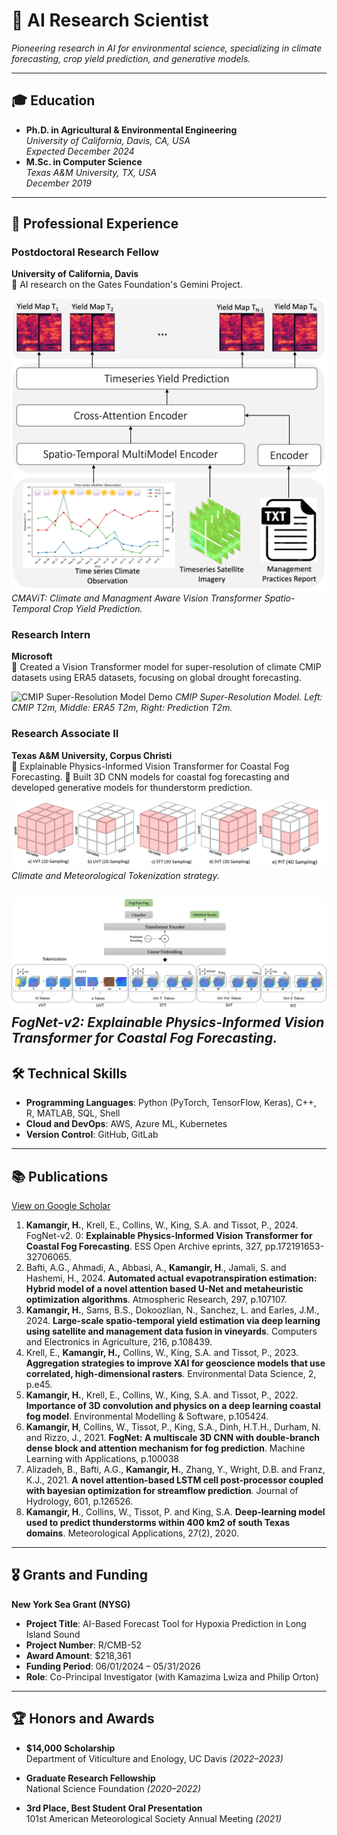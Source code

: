 # 🤖 AI Research Scientist

*Pioneering research in AI for environmental science, specializing in climate forecasting, crop yield prediction, and generative models.*

---

## 🎓 Education
- **Ph.D. in Agricultural & Environmental Engineering**  
  *University of California, Davis, CA, USA*  
  *Expected December 2024*
- **M.Sc. in Computer Science**  
  *Texas A&M University, TX, USA*  
  *December 2019*

---

## 💼 Professional Experience

### Postdoctoral Research Fellow  
**University of California, Davis**  
🔹 AI research on the Gates Foundation's Gemini Project.


![CMAViT](/assets/img/CMAViT.png)
*CMAViT: Climate and Managment Aware Vision Transformer Spatio-Temporal Crop Yield Prediction.*


### Research Intern  
**Microsoft**  
🔹 Created a Vision Transformer model for super-resolution of climate CMIP datasets using ERA5 datasets, focusing on global drought forecasting.

![CMIP Super-Resolution Model Demo](/assets/img/CA_t2m.gif)
*CMIP Super-Resolution Model. Left: CMIP T2m, Middle: ERA5 T2m, Right: Prediction T2m.*


### Research Associate II  
**Texas A&M University, Corpus Christi**  
🔹 Explainable Physics-Informed Vision Transformer for Coastal Fog Forecasting.
🔹 Built 3D CNN models for coastal fog forecasting and developed generative models for thunderstorm prediction.

![Tokenization](/assets/img/token.png)
*Climate and Meteorological Tokenization strategy.*

![FogNet-V2](/assets/img/model.png)
*FogNet-v2: Explainable Physics-Informed Vision Transformer for Coastal Fog Forecasting.*
---

## 🛠️ Technical Skills

- **Programming Languages**: Python (PyTorch, TensorFlow, Keras), C++, R, MATLAB, SQL, Shell
- **Cloud and DevOps**: AWS, Azure ML, Kubernetes
- **Version Control**: GitHub, GitLab

---

## 📚 Publications  
[View on Google Scholar](https://scholar.google.com/citations?user=YLYJGQ8AAAAJ&hl=en)

1. **Kamangir, H.**, Krell, E., Collins, W., King, S.A. and Tissot, P., 2024. FogNet-v2. 0: **Explainable Physics-Informed Vision Transformer for Coastal Fog Forecasting**. ESS Open Archive eprints, 327, pp.172191653-32706065.
2. Bafti, A.G., Ahmadi, A., Abbasi, A., **Kamangir, H**., Jamali, S. and Hashemi, H., 2024. **Automated actual evapotranspiration estimation: Hybrid model of a novel attention based U-Net and metaheuristic optimization algorithms**. Atmospheric Research, 297, p.107107.
3. **Kamangir, H.**, Sams, B.S., Dokoozlian, N., Sanchez, L. and Earles, J.M., 2024. **Large-scale spatio-temporal yield estimation via deep learning using satellite and management data fusion in vineyards**. Computers and Electronics in Agriculture, 216, p.108439.
4. Krell, E., **Kamangir, H.,** Collins, W., King, S.A. and Tissot, P., 2023. **Aggregation strategies to improve XAI for geoscience models that use correlated, high-dimensional rasters**. Environmental Data Science, 2, p.e45.
5. **Kamangir, H.**, Krell, E., Collins, W., King, S.A. and Tissot, P., 2022. **Importance of 3D convolution and physics on a deep learning coastal fog model**. Environmental Modelling \& Software, p.105424.
6. **Kamangir, H**, Collins, W., Tissot, P., King, S.A., Dinh, H.T.H., Durham, N. and Rizzo, J., 2021. **FogNet: A multiscale 3D CNN with double-branch dense block and attention mechanism for fog prediction**. Machine Learning with Applications, p.100038
7. Alizadeh, B., Bafti, A.G., **Kamangir, H.**, Zhang, Y., Wright, D.B. and Franz, K.J., 2021. **A novel attention-based LSTM cell post-processor coupled with bayesian optimization for streamflow prediction**. Journal of Hydrology, 601, p.126526.
8. **Kamangir, H**., Collins, W., Tissot, P. and King, S.A. **Deep‐learning model used to predict thunderstorms within 400 km2 of south Texas domains**. Meteorological Applications, 27(2), 2020.

---

## 🎖️ Grants and Funding

**New York Sea Grant (NYSG)**  
- **Project Title**: AI-Based Forecast Tool for Hypoxia Prediction in Long Island Sound  
- **Project Number**: R/CMB-52  
- **Award Amount**: $218,361  
- **Funding Period**: 06/01/2024 – 05/31/2026  
- **Role**: Co-Principal Investigator (with Kamazima Lwiza and Philip Orton)

---

## 🏆 Honors and Awards

- **$14,000 Scholarship**  
  Department of Viticulture and Enology, UC Davis *(2022–2023)*

- **Graduate Research Fellowship**  
  National Science Foundation *(2020–2022)*

- **3rd Place, Best Student Oral Presentation**  
  101st American Meteorological Society Annual Meeting *(2021)*

